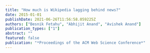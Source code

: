 ```yaml
---
title: "How much is Wikipedia lagging behind news?"
date: 2015-01-01
publishDate: 2021-06-26T11:56:58.059225Z
authors: ["Besnik Fetahu", "Abhijit Anand", "Avishek Anand"]
publication_types: ["1"]
abstract: ""
featured: false
publication: "*Proceedings of the ACM Web Science Conference*"
---
```


